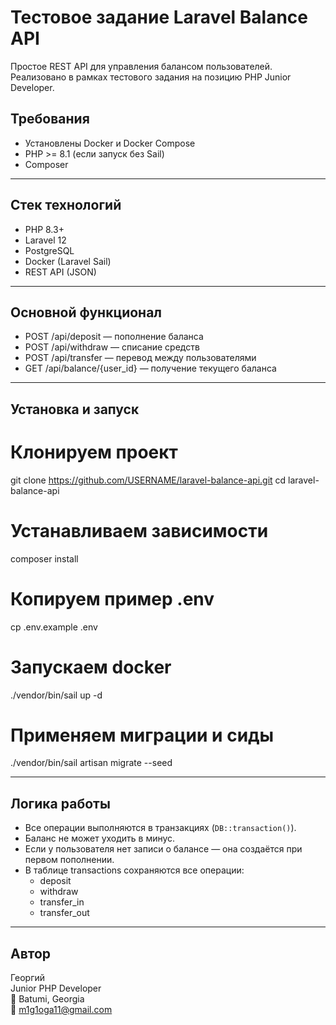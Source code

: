 # Тестовое задание Laravel Balance API

Простое REST API для управления балансом пользователей.  
Реализовано в рамках тестового задания на позицию PHP Junior Developer.

## Требования

- Установлены Docker и Docker Compose  
- PHP >= 8.1 (если запуск без Sail)  
- Composer

---

## Стек технологий

- PHP 8.3+
- Laravel 12
- PostgreSQL
- Docker (Laravel Sail)
- REST API (JSON)

---

## Основной функционал

- POST /api/deposit — пополнение баланса  
- POST /api/withdraw — списание средств  
- POST /api/transfer — перевод между пользователями  
- GET /api/balance/{user_id} — получение текущего баланса  

---

## Установка и запуск

# Клонируем проект
git clone https://github.com/USERNAME/laravel-balance-api.git
cd laravel-balance-api

# Устанавливаем зависимости
composer install

# Копируем пример .env
cp .env.example .env

# Запускаем docker
./vendor/bin/sail up -d

# Применяем миграции и сиды
./vendor/bin/sail artisan migrate --seed

---

## Логика работы

- Все операции выполняются в транзакциях (`DB::transaction()`).
- Баланс не может уходить в минус.
- Если у пользователя нет записи о балансе — она создаётся при первом пополнении.
- В таблице transactions сохраняются все операции:
  - deposit
  - withdraw
  - transfer_in
  - transfer_out

---

## Автор

Георгий  
Junior PHP Developer  
📍 Batumi, Georgia  
📧 m1g1oga11@gmail.com